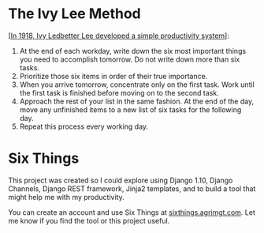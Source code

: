 The Ivy Lee Method
==================

[[In 1918, Ivy Ledbetter Lee developed a simple productivity system](http://www.fastcompany.com/3062946/)]:

1. At the end of each workday, write down the six most important things you need to accomplish tomorrow. Do not write down more than six tasks.
2. Prioritize those six items in order of their true importance.
3. When you arrive tomorrow, concentrate only on the first task. Work until the first task is finished before moving on to the second task.
4. Approach the rest of your list in the same fashion. At the end of the day, move any unfinished items to a new list of six tasks for the following day.
5. Repeat this process every working day.


Six Things
==========

This project was created so I could explore using Django 1.10, Django Channels, Django REST framework, Jinja2 templates, and to build a tool that might help me with my productivity.

You can create an account and use Six Things at [sixthings.agrimgt.com](http://sixthings.agrimgt.com/). Let me know if you find the tool or this project useful.

